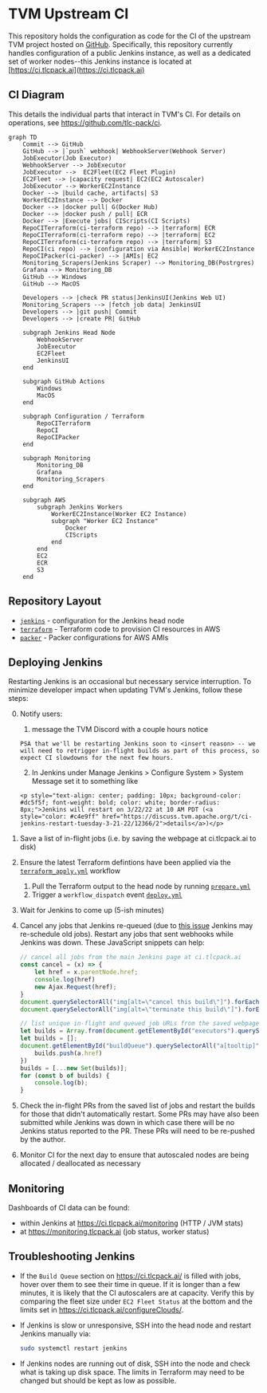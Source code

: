 # TVM Upstream CI

This repository holds the configuration as code for the CI of the upstream TVM project hosted on [GitHub](https://github.com/apache/tvm). Specifically, this repository currently handles configuration of a public Jenkins instance, as well as a dedicated set of worker nodes--this Jenkins instance is located at [https://ci.tlcpack.ai](https://ci.tlcpack.ai)

## CI Diagram

This details the individual parts that interact in TVM's CI. For details on operations, see https://github.com/tlc-pack/ci.

```mermaid
graph TD
    Commit --> GitHub
    GitHub --> |`push` webhook| WebhookServer(Webhook Server)
    JobExecutor(Job Executor)
    WebhookServer --> JobExecutor
    JobExecutor -->  EC2Fleet(EC2 Fleet Plugin)
    EC2Fleet --> |capacity request| EC2(EC2 Autoscaler)
    JobExecutor --> WorkerEC2Instance
    Docker --> |build cache, artifacts| S3
    WorkerEC2Instance --> Docker
    Docker --> |docker pull| G(Docker Hub)
    Docker --> |docker push / pull| ECR
    Docker --> |Execute jobs| CIScripts(CI Scripts)
    RepoCITerraform(ci-terraform repo) --> |terraform| ECR
    RepoCITerraform(ci-terraform repo) --> |terraform| EC2
    RepoCITerraform(ci-terraform repo) --> |terraform| S3
    RepoCI(ci repo) --> |configuration via Ansible| WorkerEC2Instance
    RepoCIPacker(ci-packer) --> |AMIs| EC2
    Monitoring_Scrapers(Jenkins Scraper) --> Monitoring_DB(Postrgres)
    Grafana --> Monitoring_DB
    GitHub --> Windows
    GitHub --> MacOS

    Developers --> |check PR status|JenkinsUI(Jenkins Web UI)
    Monitoring_Scrapers --> |fetch job data| JenkinsUI
    Developers --> |git push| Commit
    Developers --> |create PR| GitHub

    subgraph Jenkins Head Node
        WebhookServer
        JobExecutor
        EC2Fleet
        JenkinsUI
    end

    subgraph GitHub Actions
        Windows
        MacOS
    end

    subgraph Configuration / Terraform
        RepoCITerraform
        RepoCI
        RepoCIPacker
    end

    subgraph Monitoring
        Monitoring_DB
        Grafana
        Monitoring_Scrapers
    end

    subgraph AWS
        subgraph Jenkins Workers
            WorkerEC2Instance(Worker EC2 Instance)
            subgraph "Worker EC2 Instance"
                Docker
                CIScripts
            end
        end
        EC2
        ECR
        S3
    end

```

## Repository Layout

* [`jenkins`](./jenkins) - configuration for the Jenkins head node
* [`terraform`](./terraform) - Terraform code to provision CI resources in AWS
* [`packer`](./packer) - Packer configurations for AWS AMIs


## Deploying Jenkins

Restarting Jenkins is an occasional but necessary service interruption. To minimize developer impact when updating TVM's Jenkins, follow these steps:

0. Notify users:
    1.  message the TVM Discord with a couple hours notice
    ```
    PSA that we'll be restarting Jenkins soon to <insert reason> -- we will need to retrigger in-flight builds as part of this process, so expect CI slowdowns for the next few hours.
    ```
   2. In Jenkins under Manage Jenkins > Configure System > System Message set it to something like

   ```
   <p style="text-align: center; padding: 10px; background-color: #dc5f5f; font-weight: bold; color: white; border-radius: 8px;">Jenkins will restart on 3/22/22 at 10 AM PDT (<a style="color: #c4e9ff" href="https://discuss.tvm.apache.org/t/ci-jenkins-restart-tuesday-3-21-22/12366/2">details</a>)</p>
   ````
1. Save a list of in-flight jobs (i.e. by saving the webpage at ci.tlcpack.ai to disk)
2. Ensure the latest Terraform defintions have been applied via the [`terraform_apply.yml`](/.github/workflows/terraform_apply.yml) workflow
    1. Pull the Terraform output to the head node by running [`prepare.yml`](https://github.com/tlc-pack/ci/actions/workflows/prepare.yml)
    2. Trigger a `workflow_dispatch` event [`deploy.yml`](https://github.com/tlc-pack/ci/actions/workflows/deploy.yml)
3. Wait for Jenkins to come up (5-ish minutes)
4. Cancel any jobs that Jenkins re-queued (due to [this issue](https://issues.jenkins.io/browse/JENKINS-51936) Jenkins may re-schedule old jobs). Restart any jobs that sent webhooks while Jenkins was down. These JavaScript snippets can help:
    ```javascript
    // cancel all jobs from the main Jenkins page at ci.tlcpack.ai
    const cancel = (x) => {
        let href = x.parentNode.href;
        console.log(href)
        new Ajax.Request(href);
    }
    document.querySelectorAll("img[alt=\"cancel this build\"]").forEach(cancel)
    document.querySelectorAll("img[alt=\"terminate this build\"]").forEach(cancel)
    ```

    ```javascript
    // list unique in-flight and queued job URLs from the saved webpage HTML
    let builds = Array.from(document.getElementById("executors").querySelectorAll("table[tooltip]")).map(x => x.previousSibling.href)
    let builds = [];
    document.getElementById("buildQueue").querySelectorAll("a[tooltip]").forEach(a => {
        builds.push(a.href)
    })
    builds = [...new Set(builds)];
    for (const b of builds) {
        console.log(b);
    }
    ```
5. Check the in-flight PRs from the saved list of jobs and restart the builds for those that didn't automatically restart. Some PRs may have also been submitted while Jenkins was down in which case there will be no Jenkins status reported to the PR. These PRs will need to be re-pushed by the author.
6. Monitor CI for the next day to ensure that autoscaled nodes are being allocated / deallocated as necessary

## Monitoring

Dashboards of CI data can be found:
* within Jenkins at https://ci.tlcpack.ai/monitoring (HTTP / JVM stats)
* at https://monitoring.tlcpack.ai (job status, worker status)

## Troubleshooting Jenkins

- If the `Build Queue` section on https://ci.tlcpack.ai/ is filled with jobs, hover over them to see their time in queue. If it is longer than a few minutes, it is likely that the CI autoscalers are at capacity. Verify this by comparing the fleet size under `EC2 Fleet Status` at the bottom and the limits set in https://ci.tlcpack.ai/configureClouds/.

- If Jenkins is slow or unresponsive, SSH into the head node and restart Jenkins manually via:

    ```bash
    sudo systemctl restart jenkins
    ```
- If Jenkins nodes are running out of disk, SSH into the node and check what is taking up disk space. The limits in Terraform may need to be changed but should be kept as low as possible.
